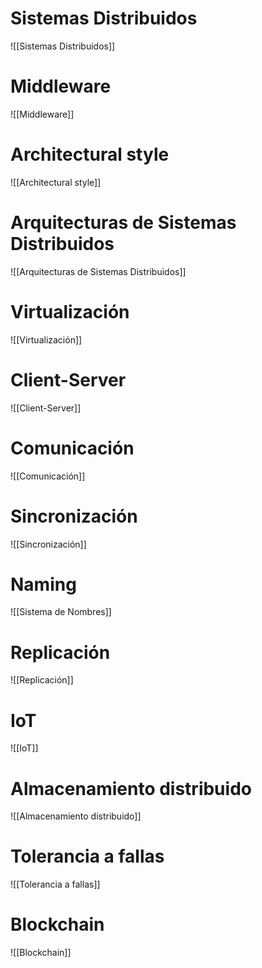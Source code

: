 # Sistemas Distribuidos
![[Sistemas Distribuidos]]

# Middleware
![[Middleware]]

# Architectural style
![[Architectural style]]

# Arquitecturas de Sistemas Distribuidos
![[Arquitecturas de Sistemas Distribuidos]]

# Virtualización
![[Virtualización]]

# Client-Server
![[Client-Server]]

# Comunicación
![[Comunicación]]

# Sincronización
![[Sincronización]]

# Naming
![[Sistema de Nombres]]

# Replicación
![[Replicación]]

# IoT
![[IoT]]

# Almacenamiento distribuido
![[Almacenamiento distribuido]]

# Tolerancia a fallas
![[Tolerancia a fallas]]

# Blockchain
![[Blockchain]]